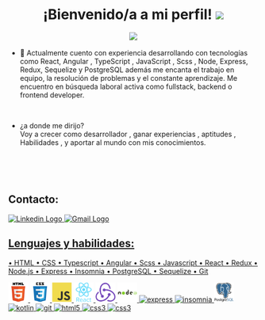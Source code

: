 <h1 align="center">
  ¡Bienvenido/a a mi perfil!
  <img src="https://media.giphy.com/media/hvRJCLFzcasrR4ia7z/giphy.gif" width="28">
</h1>

<!-- Typing SVG by DenverCoder1 - https://github.com/DenverCoder1/readme-typing-svg -->
<p align="center">
  <a href="https://github.com/DenverCoder1/readme-typing-svg"><img src="https://readme-typing-svg.herokuapp.com?center=true&vCenter=true&lines=Ignacio+Martin++;Full-Stack-Web-Developer;&font=Fira%20Code&center=true&width=440&height=45&size=22""></a>
</p>

- 📄 Actualmente cuento con experiencia desarrollando con tecnologías como React, Angular , TypeScript , JavaScript , Scss ,  Node, Express, Redux, Sequelize y PostgreSQL además me encanta el trabajo en equipo, la resolución de problemas y el constante aprendizaje. Me encuentro en búsqueda laboral activa como fullstack, backend o frontend developer. 
<br>
 
</p>

- ¿a donde me dirijo? 
    <br/>
  Voy a crecer como desarrollador , ganar experiencias , aptitudes , Habilidades , y aportar al mundo con mis conocimientos.  
<br></br>
</p>
    
 </br>
</p><h2 align="left">Contacto:</h2><p align="left"> 
  
<p align="left">
    <a href="https://www.linkedin.com/in/ignacio-martin-339542263/" ><img src="https://cdn.icon-icons.com/icons2/99/PNG/512/linkedin_socialnetwork_17441.png" alt="Linkedin Logo" height="70" >
    <a href="mailto:ignamartin2020@gmail.com" ><img src="https://cdn.icon-icons.com/icons2/2631/PNG/512/gmail_new_logo_icon_159149.png" alt="Gmail Logo" height="80" >
</p>
</p><h2 align="left">Lenguajes y habilidades:</h2><p align="left"> 
 
<div align="left">
• HTML
• CSS
• Typescript
• Angular
• Scss
• Javascript
• React
• Redux
• Node.js 
• Express
• Insomnia
• PostgreSQL
• Sequelize
• Git

</div>

<div align="left" >

<a href="https://www.w3.org/html/" target="_blank"> <img src="https://raw.githubusercontent.com/devicons/devicon/master/icons/html5/html5-original-wordmark.svg" alt="html5" width="40" height="40" /> </a>
<a href="https://www.w3schools.com/css/" target="_blank"> <img src="https://raw.githubusercontent.com/devicons/devicon/master/icons/css3/css3-original-wordmark.svg" alt="css3" width="40" height="40" /> </a>
<a href="https://developer.mozilla.org/en-US/docs/Web/JavaScript" target="_blank"> <img src="https://raw.githubusercontent.com/devicons/devicon/master/icons/javascript/javascript-original.svg" alt="javascript" width="40" height="40" /> </a>
<a href="https://reactjs.org/" target="_blank"> <img src="https://raw.githubusercontent.com/devicons/devicon/master/icons/react/react-original-wordmark.svg" alt="react" width="40" height="40" /> </a>
<a href="https://redux.js.org" target="_blank"> <img src="https://raw.githubusercontent.com/devicons/devicon/master/icons/redux/redux-original.svg" alt="redux" width="40" height="40" /> </a>
<a href="https://nodejs.org" target="_blank"> <img src="https://raw.githubusercontent.com/devicons/devicon/master/icons/nodejs/nodejs-original-wordmark.svg" alt="nodejs" width="40" height="40" /> </a>
<a href="https://expressjs.com" target="_blank"><img src="https://www.nextontop.com/assets/img/services/web/expressjs.svg" background-color="#ffffff" alt="express" width="50" height="50" /> </a>
<a href="https://insomnia.rest/" target="_blank"> <img src="https://github.com/get-icon/geticon/blob/master/icons/insomnia.svg" alt="insomnia" width="40" height="40" /> </a>
<a href="https://www.postgresql.org" target="_blank"> <img src="https://raw.githubusercontent.com/devicons/devicon/master/icons/postgresql/postgresql-original-wordmark.svg" alt="postgresql" width="40" height="40" /> </a>
<a href="https://sequelize.org/" target="_blank"> <img src="https://static-00.iconduck.com/assets.00/file-type-sequelize-icon-443x512-ck0z81j3.png" alt="kotlin" width="40" height="40" /> </a>
<a href="https://git-scm.com/" target="_blank"> <img src="https://www.vectorlogo.zone/logos/git-scm/git-scm-icon.svg" alt="git" width="40" height="40" /> </a>
   <a href="https://sass-lang.com/" target="_blank">
      <img
        src="https://camo.githubusercontent.com/587d0f411b348ee05a53c7685b59142e0705ff8d06181d09008438c1a92f1a96/68747470733a2f2f7261776769742e636f6d2f736173732f736173732d736974652f6d61696e2f736f757263652f6173736574732f696d672f6c6f676f732f6c6f676f2e737667"
        alt="html5"
        width="40"
        height="40"
      />
    </a>
    <a href="https://angular.io/" target="_blank">
      <img
        src="https://github.com/angular/angular/raw/main/aio/src/assets/images/logos/angular/angular.png"
        alt="css3"
        width="40"
        height="40"
      />
    </a>
    <a href="https://www.typescriptlang.org/" target="_blank">
      <img
        src="https://encrypted-tbn0.gstatic.com/images?q=tbn:ANd9GcQ2cqx3xtxDsgfD3E1V_Avo9YpMdVC6BoGQIZJWjXFWmg&s"
        alt="css3"
        width="40"
        height="40"
        style="border-radius: 10"
      />
    </a>
<br></br>
